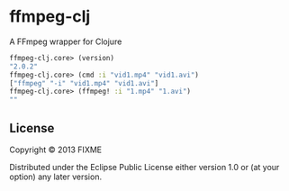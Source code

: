 # ffmpeg-clj

A FFmpeg wrapper for Clojure

```clojure
ffmpeg-clj.core> (version)
"2.0.2"
ffmpeg-clj.core> (cmd :i "vid1.mp4" "vid1.avi")
["ffmpeg" "-i" "vid1.mp4" "vid1.avi"]
ffmpeg-clj.core> (ffmpeg! :i "1.mp4" "1.avi")
""
```
## License

Copyright © 2013 FIXME

Distributed under the Eclipse Public License either version 1.0 or (at
your option) any later version.
